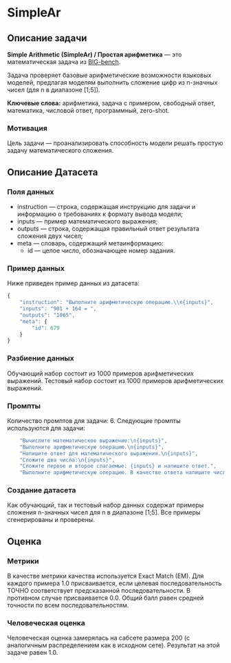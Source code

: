 # SimpleAr

## Описание задачи

**Simple Arithmetic (SimpleAr) / Простая арифметика** — это математическая задача из  [BIG-bench](https://github.com/google/BIG-bench/tree/main/bigbench/benchmark_tasks/simple_arithmetic).

Задача проверяет базовые арифметические возможности языковых моделей, предлагая моделям выполнить сложение цифр из n-значных чисел (для n в диапазоне [1;5]).

**Ключевые слова:** арифметика, задача с примером, свободный ответ, математика, числовой ответ, программный, zero-shot.

### Мотивация

Цель задачи — проанализировать способность модели решать простую задачу математического сложения.

## Описание Датасета

### Поля данных

- instruction — строка, содержащая инструкцию для задачи и информацию о требованиях к формату вывода модели;
- inputs — пример математического выражения;
- outputs — строка, содержащая правильный ответ результата сложения двух чисел;
- meta — словарь, содержащий метаинформацию:
    - id — целое число, обозначающее номер задания.

### Пример данных

Ниже приведен пример данных из датасета:

```jsx
{
    "instruction": "Выполните арифметическую операцию.\\n{inputs}",
    "inputs": "901 + 164 = ",
    "outputs": "1065",
    "meta": {
        "id": 679
    }
}
```

### Разбиение данных

Обучающий набор состоит из 1000 примеров арифметических выражений.
Тестовый набор состоит из 1000 примеров арифметических выражений.

### Промпты

Количество промптов для задачи: 6. Следующие промпты используются для задачи:

```jsx
  	"Вычислите математическое выражение:\n{inputs}",
    "Выполните арифметическую операцию.\n{inputs}",
    "Напишите ответ для математического выражения.\n{inputs}",
    "Сложите два числа:\n{inputs}",
    "Сложите первое и второе слагаемые: {inputs} и напишите ответ.",
    "Выполните арифметическую операцию. В качестве ответа напишите число, которое получается после ее выполнения.\n{inputs}"
```

### Создание датасета

Как обучающий, так и тестовый набор данных содержат примеры сложения n-значных чисел для n в диапазоне [1;5]. Все примеры сгенерированы и проверены.

## Оценка

### Метрики

В качестве метрики качества используется Exact Match (EM). Для каждого примера 1.0 присваивается, если целевая последовательность ТОЧНО соответствует предсказанной последовательности. В противном случае присваивается 0.0. Общий балл равен средней точности по всем последовательностям.

### Человеческая оценка

Человеческая оценка замерялась на сабсете размера 200 (с аналогичным распределением как в исходном сете). Результат на этой задаче равен 1.0.
